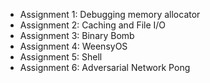 - Assignment 1: Debugging memory allocator
- Assignment 2: Caching and File I/O
- Assignment 3: Binary Bomb
- Assignment 4: WeensyOS
- Assignment 5: Shell
- Assignment 6: Adversarial Network Pong
